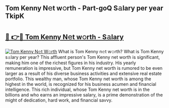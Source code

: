 ## Tom Kenny N𝚎t w𝚘rth - Part-goQ S𝚊lary per year TkipK

# <h2><a href="http://gc2hlw.nevu.top/?p=Tom+Kenny">🔗 👉🔴 Tom Kenny N𝚎t w𝚘rth - S𝚊lary</a></h2>

[![Tom Kenny N𝚎t W𝚘rth](https://i.imgur.com/Oavwk0R.jpeg)](http://gc2hlw.nevu.top/?p=Tom+Kenny)
What is Tom Kenny n𝚎t w𝚘rth? What is Tom Kenny s𝚊lary per year?
This affluent person's Tom Kenny net worth is significant, making him one of the richest figures in his industry. His yearly remuneration is impressive, but Tom Kenny net worth is rumored to be even larger as a result of his diverse business activities and extensive real estate portfolio. This wealthy man, whose Tom Kenny net worth is among the highest in the world, is recognized for his business acumen and financial intelligence. This rich individual, whose Tom Kenny net worth is in the billions and who earns an impressive salary, is a prime demonstration of the might of dedication, hard work, and financial savvy.
